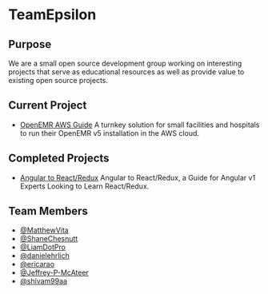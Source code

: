 # TeamEpsilon

## Purpose

We are a small open source development group working on interesting projects that serve as educational resources as well as provide value to existing open source projects.

## Current Project

- [OpenEMR AWS Guide](https://github.com/GoTeamEpsilon/OpenEMR-AWS-Guide) A turnkey solution for small facilities and hospitals to run their OpenEMR v5 installation in the AWS cloud.

## Completed Projects

- [Angular to React/Redux](https://github.com/GoTeamEpsilon/angular-to-react-redux) Angular to React/Redux, a Guide for Angular v1 Experts Looking to Learn React/Redux.

## Team Members
- [@MatthewVita](https://github.com/matthewvita)
- [@ShaneChesnutt](https://github.com/shanechesnutt)
- [@LiamDotPro](https://github.com/LiamDotPro)
- [@danielehrlich](https://github.com/danielehrlich)
- [@ericarao](https://github.com/ericarao)
- [@Jeffrey-P-McAteer](https://github.com/Jeffrey-P-McAteer)
- [@shivam99aa](https://github.com/shivam99aa)
